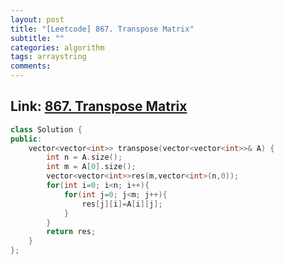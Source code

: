```yaml
---
layout: post
title: "[Leetcode] 867. Transpose Matrix"
subtitle: ""
categories: algorithm
tags: arraystring
comments:
---
```


## Link: [867. Transpose Matrix](https://leetcode.com/problems/transpose-matrix/)

```cpp
class Solution {
public:
    vector<vector<int>> transpose(vector<vector<int>>& A) {
        int n = A.size();
        int m = A[0].size();
        vector<vector<int>>res(m,vector<int>(n,0));
        for(int i=0; i<n; i++){
            for(int j=0; j<m; j++){
                res[j][i]=A[i][j];
            }
        }
        return res;
    }
};
```
